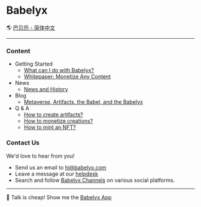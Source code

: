 # Babelyx

🌎 [巴贝历 - 简体中文](./_zhcn.md)

---

### Content

- Getting Started
  - [What can I do with Babelyx?](./plans/user_guide/_enus.md)
  - [Whitepaper: Monetize Any Content](./plans/whitepaper/_enus.md)
- News
  - [News and History](./news/_enus.md)
- Blog
  - [Metaverse, Artifacts, the Babel, and the Babelyx](./blog/_enus.md)
- Q & A
  - [How to create artifacts?](./topic/how_to_create_artifact/_enus.md)
  - [How to monetize creations?](./topic/how_to_monetize_creation/_enus.md)
  - [How to mint an NFT?](./topic/how_to_mint_nft/_enus.md)

### Contact Us

We'd love to hear from you!

- Send us an email to [hi@babelyx.com](mailto:hi@babelyx.com)
- Leave a message at our <a href="https://csr.babelyx.com" target="_blank">helpdesk</a>
- Search and follow <a href="https://links.babelyx.com" target="_blank">Babelyx Channels</a> on various social platforms.

---

🚀 Talk is cheap! Show me the <a href="https://u.babelyx.com" target="_blank">Babelyx App</a>

<!-- ✨ Babelyx is powered by [Faronear](https://faronear.com) -->
